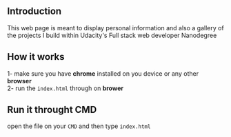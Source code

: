 ## Introduction 

This web page is meant to display personal information and also a gallery of the projects I build within Udacity's Full stack web developer Nanodegree 

## How it works 

1- make sure you have **chrome** installed on you device or any other **browser**  
2- run the `index.html` through on **brower**
 
## Run it throught CMD 

open the file on your `CMD` and then type `index.html`